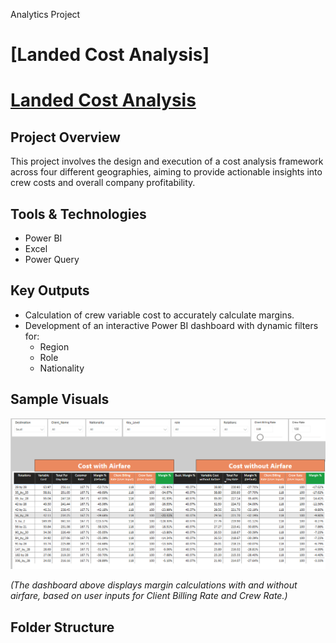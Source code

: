 Analytics Project
# [Landed Cost Analysis]
# [Landed Cost Analysis](Landed_Cost-Img)
## Project Overview
This project involves the design and execution of a cost analysis framework across four different geographies, aiming to provide actionable insights into crew costs and overall company profitability.

## Tools & Technologies
- Power BI
- Excel
- Power Query

## Key Outputs
- Calculation of crew variable cost to accurately calculate margins.
- Development of an interactive Power BI dashboard with dynamic filters for:
  - Region
  - Role
  - Nationality

## Sample Visuals
![Dashboard Screenshot](Landed_Cost-Img)

*(The dashboard above displays margin calculations with and without airfare, based on user inputs for Client Billing Rate and Crew Rate.)*

## Folder Structure

